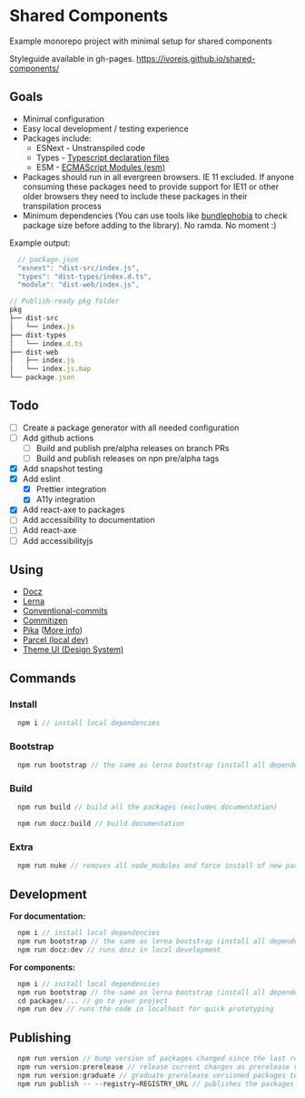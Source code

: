 # Shared Components

Example monorepo project with minimal setup for shared components

Styleguide available in gh-pages. https://ivoreis.github.io/shared-components/

## Goals

- Minimal configuration
- Easy local development / testing experience
- Packages include:
  - ESNext - Unstranspiled code
  - Types - [Typescript declaration files](https://www.typescriptlang.org/docs/handbook/declaration-files/introduction.html)
  - ESM - [ECMAScript Modules (esm)](https://nodejs.org/api/esm.html)
- Packages should run in all evergreen browsers. IE 11 excluded. If anyone consuming these packages need to provide support for IE11 or other older browsers they need to include these packages in their transpilation process
- Minimum dependencies (You can use tools like [bundlephobia](https://bundlephobia.com/) to check package size before adding to the library). No ramda. No moment :)

Example output:

```ts
  // package.json
  "esnext": "dist-src/index.js",
  "types": "dist-types/index.d.ts",
  "module": "dist-web/index.js",
```

```ts
// Publish-ready pkg folder
pkg
├── dist-src
│   └── index.js
├── dist-types
│   └── index.d.ts
├── dist-web
│   ├── index.js
│   └── index.js.map
└── package.json
```

## Todo

- [ ] Create a package generator with all needed configuration
- [ ] Add github actions
  - [ ] Build and publish pre/alpha releases on branch PRs
  - [ ] Build and publish releases on npn pre/alpha tags
- [x] Add snapshot testing
- [x] Add eslint
  - [x] Prettier integration
  - [x] A11y integration
- [x] Add react-axe to packages
- [ ] Add accessibility to documentation
- [ ] Add react-axe
- [ ] Add accessibilityjs

## Using

- [Docz](https://github.com/doczjs/docz)
- [Lerna](https://lerna.js.org/)
- [Conventional-commits](https://www.conventionalcommits.org/en/v1.0.0/)
- [Commitizen](http://commitizen.github.io/cz-cli/)
- [Pika](https://github.com/pikapkg/pack) ([More info](https://www.pika.dev/blog/introducing-pika-pack/))
- [Parcel (local dev)](https://parceljs.org/)
- [Theme UI (Design System)](https://theme-ui.com/)

## Commands

### Install

```ts
  npm i // install local dependencies
```

### Bootstrap

```ts
  npm run bootstrap // the same as lerna bootstrap (install all dependencies)
```

### Build

```ts
  npm run build // build all the packages (excludes documentation)
```

```ts
  npm run docz:build // build documentation
```

### Extra

```ts
  npm run nuke // removes all node_modules and force install of new packages
```

## Development

**For documentation:**

```ts
  npm i // install local dependencies
  npm run bootstrap // the same as lerna bootstrap (install all dependencies)
  npm run docz:dev // runs docz in local development
```

**For components:**

```ts
  npm i // install local dependencies
  npm run bootstrap // the same as lerna bootstrap (install all dependencies)
  cd packages/... // go to your project
  npm run dev // runs the code in localhost for quick prototyping
```

## Publishing

```ts
  npm run version // bump version of packages changed since the last release (using conventional-commits / Semver)
  npm run version:prerelease // release current changes as prerelease versions
  npm run version:graduate // graduate prerelease versioned packages to stable versions
  npm run publish -- --registry=REGISTRY_URL // publishes the packages to `REGISTRY_URL`
```
